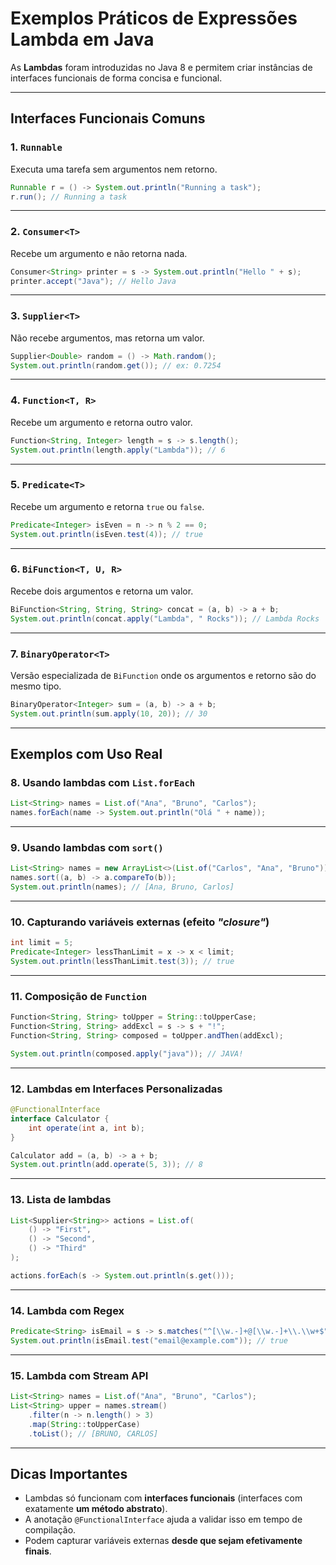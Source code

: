 # Exemplos Práticos de Expressões Lambda em Java

As **Lambdas** foram introduzidas no Java 8 e permitem criar instâncias de interfaces funcionais de forma concisa e funcional.

---

## Interfaces Funcionais Comuns

### 1. `Runnable`

Executa uma tarefa sem argumentos nem retorno.

```java
Runnable r = () -> System.out.println("Running a task");
r.run(); // Running a task
```

---

### 2. `Consumer<T>`

Recebe um argumento e não retorna nada.

```java
Consumer<String> printer = s -> System.out.println("Hello " + s);
printer.accept("Java"); // Hello Java
```

---

### 3. `Supplier<T>`

Não recebe argumentos, mas retorna um valor.

```java
Supplier<Double> random = () -> Math.random();
System.out.println(random.get()); // ex: 0.7254
```

---

### 4. `Function<T, R>`

Recebe um argumento e retorna outro valor.

```java
Function<String, Integer> length = s -> s.length();
System.out.println(length.apply("Lambda")); // 6
```

---

### 5. `Predicate<T>`

Recebe um argumento e retorna `true` ou `false`.

```java
Predicate<Integer> isEven = n -> n % 2 == 0;
System.out.println(isEven.test(4)); // true
```

---

### 6. `BiFunction<T, U, R>`

Recebe dois argumentos e retorna um valor.

```java
BiFunction<String, String, String> concat = (a, b) -> a + b;
System.out.println(concat.apply("Lambda", " Rocks")); // Lambda Rocks
```

---

### 7. `BinaryOperator<T>`

Versão especializada de `BiFunction` onde os argumentos e retorno são do mesmo tipo.

```java
BinaryOperator<Integer> sum = (a, b) -> a + b;
System.out.println(sum.apply(10, 20)); // 30
```

---

## Exemplos com Uso Real

### 8. Usando lambdas com `List.forEach`

```java
List<String> names = List.of("Ana", "Bruno", "Carlos");
names.forEach(name -> System.out.println("Olá " + name));
```

---

### 9. Usando lambdas com `sort()`

```java
List<String> names = new ArrayList<>(List.of("Carlos", "Ana", "Bruno"));
names.sort((a, b) -> a.compareTo(b));
System.out.println(names); // [Ana, Bruno, Carlos]
```

---

### 10. Capturando variáveis externas (efeito *"closure"*)

```java
int limit = 5;
Predicate<Integer> lessThanLimit = x -> x < limit;
System.out.println(lessThanLimit.test(3)); // true
```

---

### 11. Composição de `Function`

```java
Function<String, String> toUpper = String::toUpperCase;
Function<String, String> addExcl = s -> s + "!";
Function<String, String> composed = toUpper.andThen(addExcl);

System.out.println(composed.apply("java")); // JAVA!
```

---

### 12. Lambdas em Interfaces Personalizadas

```java
@FunctionalInterface
interface Calculator {
    int operate(int a, int b);
}

Calculator add = (a, b) -> a + b;
System.out.println(add.operate(5, 3)); // 8
```

---

### 13. Lista de lambdas

```java
List<Supplier<String>> actions = List.of(
    () -> "First",
    () -> "Second",
    () -> "Third"
);

actions.forEach(s -> System.out.println(s.get()));
```

---

### 14. Lambda com Regex

```java
Predicate<String> isEmail = s -> s.matches("^[\\w.-]+@[\\w.-]+\\.\\w+$");
System.out.println(isEmail.test("email@example.com")); // true
```

---

### 15. Lambda com Stream API

```java
List<String> names = List.of("Ana", "Bruno", "Carlos");
List<String> upper = names.stream()
    .filter(n -> n.length() > 3)
    .map(String::toUpperCase)
    .toList(); // [BRUNO, CARLOS]
```

---

## Dicas Importantes

* Lambdas só funcionam com **interfaces funcionais** (interfaces com exatamente **um método abstrato**).
* A anotação `@FunctionalInterface` ajuda a validar isso em tempo de compilação.
* Podem capturar variáveis externas **desde que sejam efetivamente finais**.
